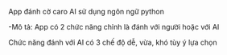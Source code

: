 App đánh cờ caro AI sử dụng ngôn ngữ python

-Mô tả: App có 2 chức năng chỉnh là đánh với người hoặc với AI

Chức năng đánh với AI có 3 chế độ dễ, vừa, khó tùy ý lựa chọn

